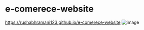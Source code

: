 # e-comerece-website
 https://rushabhramani123.github.io/e-comerece-website
![image](https://github.com/RushabhRamani123/e-comerece-website/assets/129403338/8d2a5d46-b94b-432b-aa88-17167a00c013)
